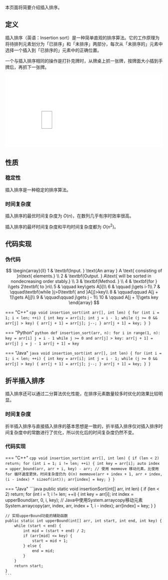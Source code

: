 本页面将简要介绍插入排序。

## 定义

插入排序（英语：Insertion sort）是一种简单直观的排序算法。它的工作原理为将待排列元素划分为「已排序」和「未排序」两部分，每次从「未排序的」元素中选择一个插入到「已排序的」元素中的正确位置。

一个与插入排序相同的操作是打扑克牌时，从牌桌上抓一张牌，按牌面大小插到手牌后，再抓下一张牌。

![insertion sort animate example](images/insertion-sort-animate.svg)

## 性质

### 稳定性

插入排序是一种稳定的排序算法。

### 时间复杂度

插入排序的最优时间复杂度为 $O(n)$，在数列几乎有序时效率很高。

插入排序的最坏时间复杂度和平均时间复杂度都为 $O(n^2)$。

## 代码实现

### 伪代码

$$
\begin{array}{ll}
1 & \textbf{Input. } \text{An array } A \text{ consisting of }n\text{ elements.} \\
2 & \textbf{Output. } A\text{ will be sorted in nondecreasing order stably.} \\
3 & \textbf{Method. }  \\
4 & \textbf{for } i\gets 2\textbf{ to }n\\
5 & \qquad key\gets A[i]\\
6 & \qquad j\gets i-1\\
7 & \qquad\textbf{while }j>0\textbf{ and }A[j]>key\\
8 & \qquad\qquad A[j + 1]\gets A[j]\\
9 & \qquad\qquad j\gets j - 1\\
10 & \qquad A[j + 1]\gets key
\end{array}
$$

=== "C++"
    ```cpp
    void insertion_sort(int arr[], int len) {
      for (int i = 1; i < len; ++i) {
        int key = arr[i];
        int j = i - 1;
        while (j >= 0 && arr[j] > key) {
          arr[j + 1] = arr[j];
          j--;
        }
        arr[j + 1] = key;
      }
    }
    ```

=== "Python"
    ```python
    def insertion_sort(arr, n):
        for i in range(1, n):
            key = arr[i]
            j = i - 1
            while j >= 0 and arr[j] > key:
                arr[j + 1] = arr[j]
                j = j - 1
            arr[j + 1] = key
    ```

=== "Java"
    ```java
    void insertion_sort(int arr[], int len) {
    for (int i = 1; i < len; ++i) {
      int key = arr[i];
      int j = i - 1;
      while (j >= 0 && arr[j] > key) {
        arr[j + 1] = arr[j];
        j--;
      }
      arr[j + 1] = key;
    }
  }
    ```

## 折半插入排序

插入排序还可以通过二分算法优化性能，在排序元素数量较多时优化的效果比较明显。

### 时间复杂度

折半插入排序与直接插入排序的基本思想是一致的，折半插入排序仅对插入排序时间复杂度中的常数进行了优化，所以优化后的时间复杂度仍然不变。

### 代码实现

=== "C++"
    ```cpp
    void insertion_sort(int arr[], int len) {
      if (len < 2) return;
      for (int i = 1; i != len; ++i) {
        int key = arr[i];
        auto index = upper_bound(arr, arr + i, key) - arr;
        // 使用 memmove 移动元素，比使用 for 循环速度更快，时间复杂度仍为 O(n)
        memmove(arr + index + 1, arr + index, (i - index) * sizeof(int));
        arr[index] = key;
      }
    }
    ```

=== "Java"
    ```java
    public static void insertionSort(int[] arr, int len) {
        if (len < 2) return;
        for (int i = 1; i != len; ++i) {
            int key = arr[i];
            int index = upperBound(arr, 0, i, key);
            // Java中使用System.arraycopy移动元素
            System.arraycopy(arr, index, arr, index + 1, i - index);
            arr[index] = key;
        }
    }

    // 实现upperBound功能的辅助函数
    public static int upperBound(int[] arr, int start, int end, int key) {
        while (start < end) {
            int mid = (start + end) / 2;
            if (arr[mid] <= key) {
                start = mid + 1;
            } else {
                end = mid;
            }
        }
        return start;
    }
    ```
